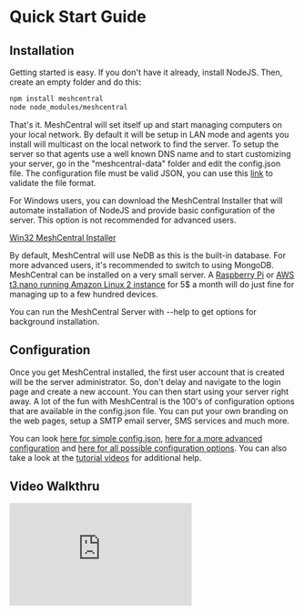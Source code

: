 # Quick Start Guide

## Installation

Getting started is easy. If you don't have it already, install NodeJS. Then, create an empty folder and do this:

```bash
npm install meshcentral
node node_modules/meshcentral
```

That's it. MeshCentral will set itself up and start managing computers on your local network. By default it will be setup in LAN mode and agents you install will multicast on the local network to find the server. To setup the server so that agents use a well known DNS name and to start customizing your server, go in the "meshcentral-data" folder and edit the config.json file. The configuration file must be valid JSON, you can use this [link](https://duckduckgo.com/?va=j&t=hc&q=json+lint&ia=answer) to validate the file format.

For Windows users, you can download the MeshCentral Installer that will automate installation of NodeJS and provide basic configuration of the server. This option is not recommended for advanced users.

[Win32 MeshCentral Installer](https://meshcentral.com/tools/MeshCentralInstaller.exe)

By default, MeshCentral will use NeDB as this is the built-in database. For more advanced users, it's recommended to switch to using MongoDB. MeshCentral can be installed on a very small server. A [Raspberry Pi](https://www.raspberrypi.org/) or [AWS t3.nano running Amazon Linux 2 instance](https://aws.amazon.com/ec2/pricing/on-demand/) for 5$ a month will do just fine for managing up to a few hundred devices.

You can run the MeshCentral Server with --help to get options for background installation.

## Configuration

Once you get MeshCentral installed, the first user account that is created will be the server administrator. So, don't delay and navigate to the login page and create a new account. You can then start using your server right away. A lot of the fun with MeshCentral is the 100's of configuration options that are available in the config.json file. You can put your own branding on the web pages, setup a SMTP email server, SMS services and much more.

You can look [here for simple config.json](https://raw.githubusercontent.com/Ylianst/MeshCentral/master/sample-config.json), [here for a more advanced configuration](https://raw.githubusercontent.com/Ylianst/MeshCentral/master/sample-config-advanced.json) and [here for all possible configuration options](https://raw.githubusercontent.com/Ylianst/MeshCentral/master/meshcentral-config-schema.json). You can also take a look at the [tutorial videos](https://www.youtube.com/@MeshCentral/videos) for additional help.

## Video Walkthru

<div class="video-wrapper">
  <iframe width="320" height="180" src="https://www.youtube.com/embed/LSiWuu71k_U" frameborder="0" allowfullscreen></iframe>
</div>
